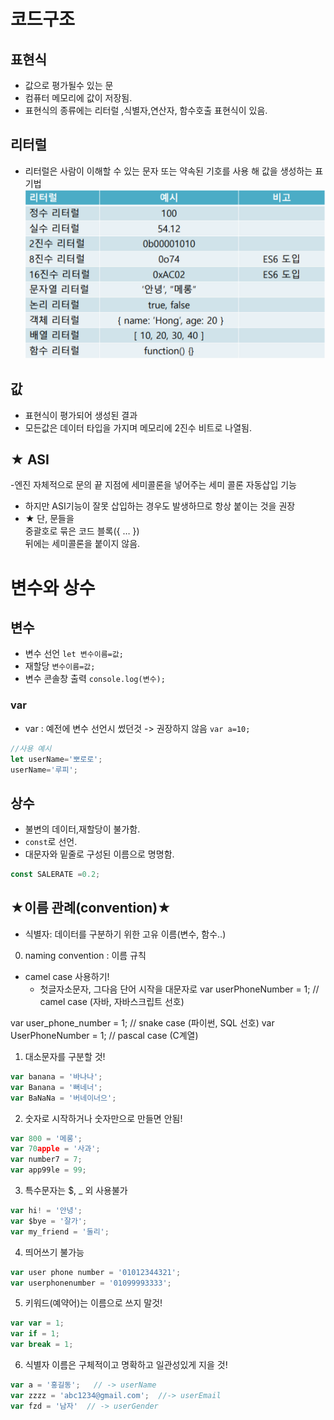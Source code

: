 
# 코드구조
## 표현식
- 값으로 평가될수 있는 문
- 컴퓨터 메모리에 값이 저장됨.
- 표현식의 종류에는 리터럴 ,식별자,연산자, 함수호출 표현식이 있음.

## 리터럴
- 리터럴은 사람이 이해할 수 있는 문자 또는 약속된 기호를 사용 해 값을 생성하는 표기법
![Alt text](image.png)

## 값
- 표현식이 평가되어 생성된 결과
- 모든값은 데이터 타입을 가지며 메모리에 2진수 비트로 나열됨.

## ★ ASI 
-엔진 자체적으로 문의 끝 지점에 세미콜론을 넣어주는 세미 콜론 자동삽입 기능
- 하지만 ASI기능이 잘못 삽입하는 경우도 발생하므로 항상 붙이는 것을 권장
- ★ 단, 문들을 <br>중괄호로 묶은 코드 블록({ … })</br> 뒤에는 세미콜론을 붙이지 않음.

# 변수와 상수
## 변수
- 변수 선언
`let 변수이름=값;`
- 재할당
`변수이름=값;`
- 변수 콘솔창 출력
`console.log(변수);`

### var
- var : 예전에 변수 선언시 썼던것 -> 권장하지 않음
`var a=10;`

```js
//사용 예시
let userName='뽀로로';
userName='루피';
```

## 상수
- 불변의 데이터,재할당이 불가함.
- `const`로 선언.
- 대문자와 밑줄로 구성된 이름으로 명명함.

```js
const SALERATE =0.2;
```

## ★이름 관례(convention)★

- 식별자: 데이터를 구분하기 위한 고유 이름(변수, 함수..)
0. naming convention : 이름 규칙
- camel case 사용하기!
    - 첫글자소문자, 그다음 단어 시작을 대문자로
var userPhoneNumber = 1;   // camel case (자바, 자바스크립트 선호)

var user_phone_number = 1; // snake case (파이썬, SQL 선호)
var UserPhoneNumber = 1;   // pascal case (C계열)

1. 대소문자를 구분할 것!
```js
var banana = '바나나';
var Banana = '뻐네너';
var BaNaNa = '버네이너으';
```

2. 숫자로 시작하거나 숫자만으로 만들면 안됨!
```js
var 800 = '메롱';
var 70apple = '사과';
var number7 = 7;
var app99le = 99;
```

3. 특수문자는 $, _ 외 사용불가
```js
var hi! = '안녕';
var $bye = '잘가';
var my_friend = '둘리';
```

4. 띄어쓰기 불가능
```js
var user phone number = '01012344321';
var userphonenumber = '01099993333';
```

5. 키워드(예약어)는 이름으로 쓰지 말것!
```js
var var = 1;
var if = 1;
var break = 1;
```

6. 식별자 이름은 구체적이고 명확하고 일관성있게 지을 것!
```js    
var a = '홍길동';   // -> userName
var zzzz = 'abc1234@gmail.com';  //-> userEmail
var fzd = '남자'  // -> userGender
```



